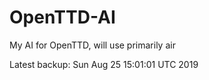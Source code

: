 # OpenTTD-AI
My AI for OpenTTD, will use primarily air

Latest backup: Sun Aug 25 15:01:01 UTC 2019
